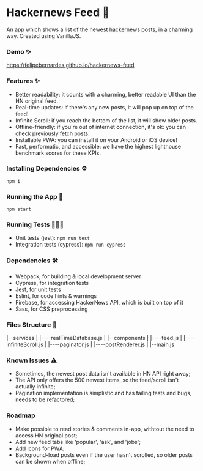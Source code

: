 # Hackernews Feed 📙
An app which shows a list of the newest hackernews posts, in a charming way. Created using VanillaJS.


### Demo ✨
https://felipebernardes.github.io/hackernews-feed


### Features ✨
- Better readability: it counts with a charming, better readable UI than the HN original feed.
- Real-time updates: if there's any new posts, it will pop up on top of the feed!
- Infinite Scroll: if you reach the bottom of the list, it will show older posts.
- Offline-friendly: if you're out of internet connection, it's ok: you can check previously fetch posts.
- Installable PWA: you can install it on your Android or iOS device!
- Fast, performatic, and accessible: we have the highest lighthouse benchmark scores for these KPIs.


### Installing Dependencies ⚙️
```npm i```


### Running the App 🚀
```npm start```


### Running Tests 👩🏽‍💻
- Unit tests (jest): ```npm run test```
- Integration tests (cypress): ```npm run cypress```


### Dependencies 🛠
- Webpack, for building & local development server
- Cypress, for integration tests
- Jest, for unit tests
- Eslint, for code hints & warnings
- Firebase, for accessing HackerNews API, which is built on top of it
- Sass, for CSS preprocessing


### Files Structure 📂
|--services
|  |----realTimeDatabase.js
|
|--components
|  |----feed.js
|  |----infiniteScroll.js
|  |----paginator.js
|  |----postRenderer.js
|
|--main.js


### Known Issues ⚠️
- Sometimes, the newest post data isn't available in HN API right away;
- The API only offers the 500 newest items, so the feed/scroll isn't actually infinite;
- Pagination implementation is simplistic and has failing tests and bugs, needs to be refactored;


### Roadmap
- Make possible to read stories & comments in-app, withtout the need to access HN original post;
- Add new feed tabs like 'popular', 'ask', and 'jobs';
- Add icons for PWA;
- Background-load posts even if the user hasn't scrolled, so older posts can be shown when offline;